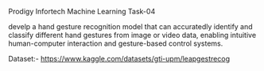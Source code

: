 Prodigy Infortech Machine Learning Task-04

develp a hand gesture recognition model that can accuratedly identify and classify different hand gestures from image or video data, enabling intuitive human-computer interaction and gesture-based control systems.

Dataset:-  https://www.kaggle.com/datasets/gti-upm/leapgestrecog
